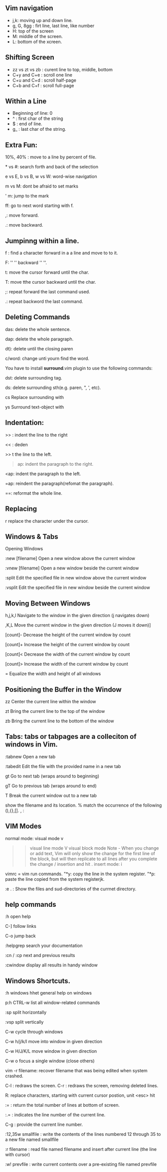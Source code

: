## Vim navigation

* j,k: moving up and down line.
* g, G, 8gg : firt line, last line, like number 
* H: top of the screen
* M: middle of the screen.
* L: bottom of the xcreen.

## Shifting Screen 
* zz vs zt vs zb : curent line to top, middle, bottom
* C+y and C+e : scroll one line 
* C+u and C+d : scroll half-page
* C+b and C+f :  scroll full-page

## Within a Line
* Beginning of line: 0 
* ^ : first char of the string
* $ : end of line.
* g_ : last char of the string.
  
## Extra Fun:

10%, 40% : move to a line by percent of file.

\* vs #: search forth and back of the selection 

e vs E, b vs B, w vs W: word-wise navigation

m vs M: dont be afraid to set marks

\' m: jump to the mark

ff: go to next word starting with f.

,: move forward.

.: move backward.

## Jumpinng within a line.

f<char> : find a character forward in a a line and move to to it.

F<char>: '' '' backward '' ''. 

t<char>: move the cursor forward until the char.

T<char>: move tthe cursor backward until the char. 

;: repeat forward the last command used. 

.: repeat backword the last command.



## Deleting Commands

das: delete the whole sentence.

dap: delete the whole paragraph.

dt): delete until the closing paren

c/word: change unti yourn find the word. 

You have to install **surround**.vim plugin to use the following commands:

dst: delete surrounding tag. 

ds<sth>: delete surrounding sth(e.g. paren, ", ', etc).

cs<char><newchar>	Replace surrounding <character> with <new character>

ys<txt-obj><char>	Surround text-object with <character>

## Indentation:

\>> : indent the line to the right

<< : deden

\>> t the line to the left.

>ap: indent the paragraph to the right.

<ap: indent the paragraph to the left.

=ap: reindent the paragraph(refomat the paragraph).

==: reformat the whole line.

## Replacing

r<char> replace the character under the cursor. 


## **Windows & Tabs**

Opening Windows

:new [filename]	        Open a new window above the current window

:vnew [filename]	Open a new window beside the current window

:split <filename>	Edit the specified file in new window above the current window

:vsplit <filename>	Edit the specified file in new window beside the current window

## Moving Between Windows

<C-w>h,j,k,l	Navigate to the window in the given direction (<C-w>j navigates down)

,K,L	Move the current window in the given direction (<C-w>J moves it down)]

[count]<C-w>-	Decrease the height of the current window by count

[count]<C-w>+	Increase the height of the current window by count

[count]<C-w><	Decrease the width of the current window by count

[count]<C-w>>	Increase the width of the current window by count

<C-w>=   	Equalize the width and height of all windows

## Positioning the Buffer in the Window

zz	Center the current line within the window

zt	Bring the current line to the top of the window

zb	Bring the current line to the bottom of the window

## Tabs: tabs or tabpages are a colleciton of windows in Vim. 

:tabnew	                Open a new tab

:tabedit <filename>	Edit the file with the provided name in a new tab

gt	                Go to next tab (wraps around to beginning)

gT                Go to previous tab (wraps around to end)

<C-w>T	                Break the current window out to a new tab


<C-G> show the filename and its location.
% match the occurrence of the following (),{},[].
<C-I>, <C-O>:  

## VIM Modes
normal mode: <ESC> 
visual mode v
>> visual line mode  V
>> visual block mode  <C-v> 
Note - When you change or add text, Vim will only show the change for the first line of the block, but will then replicate to all lines after you complete the change / insertion and hit <esc>.
insert mode: i

vimrc = vim run commands.
"*y: copy the line in the system register.
"*p: paste the line copied from the system registerjk.

:e . : Show the files and sud-directories of the currnet directory.


## help commands
:h open help

C-] follow links

C-o jump back

:helpgrep search your documentation

:cn / :cp next and previous results

:cwindow display all results in handy window

## Windows Shortcuts.
:h windows hhet general help on windows

p:h CTRL-w list all window-related commands

:sp split horizontally

:vsp split vertically

C-w cycle through windows

C-w h/j/k/l move into window in given direction

C-w H/J/K/L move window in given direction

C-w o focus a single window (close others)



vim -r filename: recover filename that was being edited when system crashed. 

C-l : redraws the screen.
C-r : redraws the screen, removing deleted lines.

R: replace characters, starting with current cursor postion, unit \<esc\> hit

:= : return the total number of lines at bottom of screen.

:.= : indicates the line number of the current line.

C-g : provide the current line number. 

:12,35w smallfile<Return> :  write the contents of the lines numbered 12 through
35 to a new file named smallfile

:r filename<Return> : read file named filename and insert after current line
(the line with cursor)

:w! prevfile<Return> :   write current contents over a pre-existing file named
prevfile
